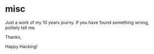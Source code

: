 # misc

Just a work of my 10 years journy.
If you have found something wrong, politely tell me.

Thanks,

Happy Hacking!
